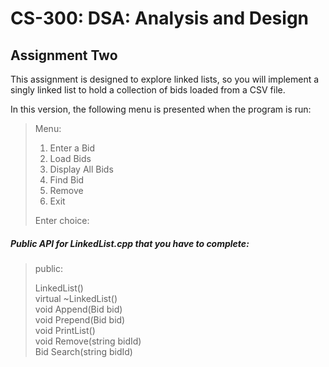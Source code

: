 # CS-300: DSA: Analysis and Design
## Assignment Two
This assignment is designed to explore linked lists, so you will implement a singly linked list to hold a collection of bids loaded from a CSV file. 

In this version, the following menu is presented when the program is run:

> Menu:<br>
> 1. Enter a Bid <br>
> 2. Load Bids<br>
> 3. Display All Bids<br>
> 4. Find Bid<br>
> 5. Remove<br>
> 9. Exit<br>
> 
> Enter choice:<br>

##### Public API for LinkedList.cpp that you have to complete:
> public:
> 
> LinkedList() <br>
> virtual ~LinkedList()<br>
> void Append(Bid bid)<br>
> void Prepend(Bid bid)<br>
> void PrintList()<br>
> void Remove(string bidId)<br>
> Bid Search(string bidId)
